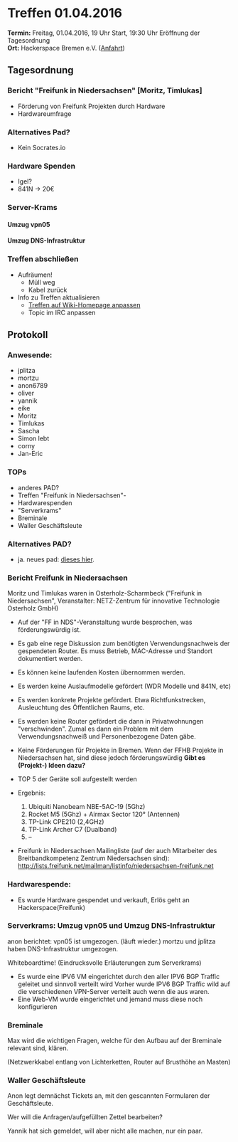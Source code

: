 # Treffen 01.04.2016

**Termin:** Freitag, 01.04.2016, 19 Uhr Start, 19:30 Uhr Eröffnung der Tagesordnung  
**Ort:** Hackerspace Bremen e.V. ([Anfahrt](https://www.hackerspace-bremen.de/anfahrt/))

## Tagesordnung

### Bericht "Freifunk in Niedersachsen" [Moritz, Timlukas]

 * Förderung von Freifunk Projekten durch Hardware
 * Hardwareumfrage

### Alternatives Pad?

 * Kein Socrates.io

### Hardware Spenden

 * Igel? 
 * 841N → 20€

### Server-Krams

#### Umzug vpn05

#### Umzug DNS-Infrastruktur

### Treffen abschließen

* Aufräumen!
  * Müll weg
  * Kabel zurück
* Info zu Treffen aktualisieren
  * [Treffen auf Wiki-Homepage anpassen](Home)
  * Topic im IRC anpassen

## Protokoll

### Anwesende:
  * jplitza
  * mortzu
  * anon6789
  * oliver
  * yannik
  * eike
  * Moritz
  * Timlukas
  * Sascha
  * Simon lebt
  * corny
  * Jan-Eric

### TOPs
  - anderes PAD?
  - Treffen "Freifunk in Niedersachsen"-
  - Hardwarespenden
  - "Serverkrams"
  - Breminale
  - Waller Geschäftsleute

### Alternatives PAD?
 * ja. neues pad: [dieses hier](https://pads.hackerspace-bremen.de/p/ffhb-protokoll).

### Bericht Freifunk in Niedersachsen
Moritz und Timlukas waren in Osterholz-Scharmbeck ("Freifunk in Niedersachsen", Veranstalter:  NETZ-Zentrum für innovative Technologie Osterholz GmbH)

* Auf der "FF in NDS"-Veranstaltung wurde besprochen, was förderungswürdig ist.
* Es gab eine rege Diskussion zum benötigten Verwendungsnachweis der gespendeten Router. Es muss Betrieb, MAC-Adresse und Standort dokumentiert werden.
* Es können keine laufenden Kosten übernommen werden.
* Es werden keine Auslaufmodelle gefördert (WDR Modelle und 841N, etc)
* Es werden konkrete Projekte gefördert. Etwa Richtfunkstrecken, Ausleuchtung des Öffentlichen Raums, etc.
* Es werden keine Router gefördert die dann in Privatwohnungen "verschwinden". Zumal es dann ein Problem mit dem Verwendungsnachweiß und Personenbezogene Daten gäbe. 
* Keine Förderungen für Projekte in Bremen. Wenn der FFHB Projekte in Niedersachsen hat, sind diese jedoch förderungswürdig **Gibt es (Projekt-) Ideen dazu?**
* TOP 5 der Geräte soll aufgestellt werden
* Ergebnis:

    1. Ubiquiti Nanobeam NBE-5AC-19 (5Ghz)
    2. Rocket M5 (5Ghz) + Airmax Sector 120° (Antennen)
    3. TP-Link CPE210 (2,4GHz)
    4. TP-Link Archer C7 (Dualband)
    5. –

  
 * Freifunk in Niedersachsen Mailingliste (auf der auch Mitarbeiter des Breitbandkompetenz Zentrum Niedersachsen sind): http://lists.freifunk.net/mailman/listinfo/niedersachsen-freifunk.net


### Hardwarespende:

 * Es wurde Hardware gespendet und verkauft, Erlös geht an Hackerspace(Freifunk)

### Serverkrams: Umzug vpn05 und Umzug DNS-Infrastruktur

anon berichtet: vpn05 ist umgezogen. (läuft wieder.)
mortzu und jplitza haben DNS-Infrastruktur umgezogen.

Whiteboardtime! (Eindrucksvolle Erläuterungen zum Serverkrams)
* Es wurde eine IPV6 VM eingerichtet durch den aller IPV6 BGP Traffic geleitet und sinnvoll verteilt wird
Vorher wurde IPV6 BGP Traffic wild auf die verschiedenen VPN-Server verteilt auch wenn die aus waren.
* Eine Web-VM wurde eingerichtet und jemand muss diese noch konfigurieren

### Breminale

Max wird die wichtigen Fragen, welche für den Aufbau auf der Breminale relevant sind, klären.  

(Netzwerkkabel entlang von Lichterketten, Router auf Brusthöhe an Masten)

### Waller Geschäftsleute

Anon legt demnächst Tickets an, mit den gescannten Formularen der Geschäftsleute.

Wer will die Anfragen/aufgefüllten Zettel bearbeiten?

Yannik hat sich gemeldet, will aber nicht alle machen, nur ein paar.